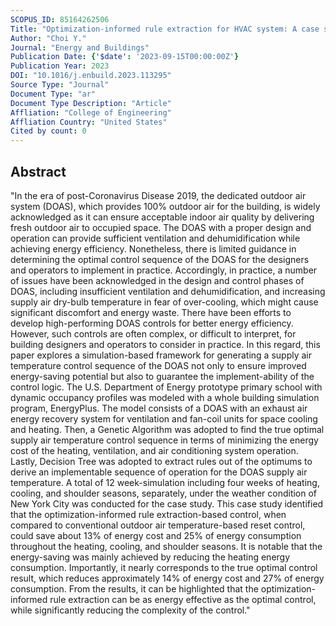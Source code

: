 ```yaml
---
SCOPUS_ID: 85164262506
Title: "Optimization-informed rule extraction for HVAC system: A case study of dedicated outdoor air system control in a mixed-humid climate zone"
Author: "Choi Y."
Journal: "Energy and Buildings"
Publication Date: {'$date': '2023-09-15T00:00:00Z'}
Publication Year: 2023
DOI: "10.1016/j.enbuild.2023.113295"
Source Type: "Journal"
Document Type: "ar"
Document Type Description: "Article"
Affliation: "College of Engineering"
Affliation Country: "United States"
Cited by count: 0
---
```


## Abstract
"In the era of post-Coronavirus Disease 2019, the dedicated outdoor air system (DOAS), which provides 100% outdoor air for the building, is widely acknowledged as it can ensure acceptable indoor air quality by delivering fresh outdoor air to occupied space. The DOAS with a proper design and operation can provide sufficient ventilation and dehumidification while achieving energy efficiency. Nonetheless, there is limited guidance in determining the optimal control sequence of the DOAS for the designers and operators to implement in practice. Accordingly, in practice, a number of issues have been acknowledged in the design and control phases of DOAS, including insufficient ventilation and dehumidification, and increasing supply air dry-bulb temperature in fear of over-cooling, which might cause significant discomfort and energy waste. There have been efforts to develop high-performing DOAS controls for better energy efficiency. However, such controls are often complex, or difficult to interpret, for building designers and operators to consider in practice. In this regard, this paper explores a simulation-based framework for generating a supply air temperature control sequence of the DOAS not only to ensure improved energy-saving potential but also to guarantee the implement-ability of the control logic. The U.S. Department of Energy prototype primary school with dynamic occupancy profiles was modeled with a whole building simulation program, EnergyPlus. The model consists of a DOAS with an exhaust air energy recovery system for ventilation and fan-coil units for space cooling and heating. Then, a Genetic Algorithm was adopted to find the true optimal supply air temperature control sequence in terms of minimizing the energy cost of the heating, ventilation, and air conditioning system operation. Lastly, Decision Tree was adopted to extract rules out of the optimums to derive an implementable sequence of operation for the DOAS supply air temperature. A total of 12 week-simulation including four weeks of heating, cooling, and shoulder seasons, separately, under the weather condition of New York City was conducted for the case study. This case study identified that the optimization-informed rule extraction-based control, when compared to conventional outdoor air temperature-based reset control, could save about 13% of energy cost and 25% of energy consumption throughout the heating, cooling, and shoulder seasons. It is notable that the energy-saving was mainly achieved by reducing the heating energy consumption. Importantly, it nearly corresponds to the true optimal control result, which reduces approximately 14% of energy cost and 27% of energy consumption. From the results, it can be highlighted that the optimization-informed rule extraction can be as energy effective as the optimal control, while significantly reducing the complexity of the control."
